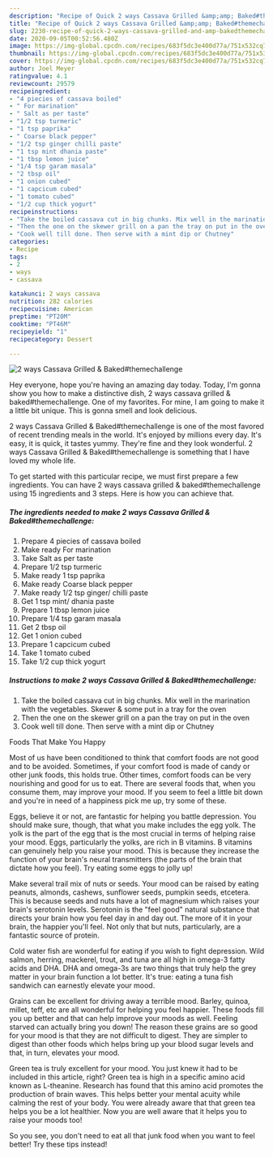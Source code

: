 ```yaml
---
description: "Recipe of Quick 2 ways Cassava Grilled &amp;amp; Baked#themechallenge"
title: "Recipe of Quick 2 ways Cassava Grilled &amp;amp; Baked#themechallenge"
slug: 2230-recipe-of-quick-2-ways-cassava-grilled-and-amp-bakedthemechallenge
date: 2020-09-05T00:52:56.480Z
image: https://img-global.cpcdn.com/recipes/683f5dc3e400d77a/751x532cq70/2-ways-cassava-grilled-bakedthemechallenge-recipe-main-photo.jpg
thumbnail: https://img-global.cpcdn.com/recipes/683f5dc3e400d77a/751x532cq70/2-ways-cassava-grilled-bakedthemechallenge-recipe-main-photo.jpg
cover: https://img-global.cpcdn.com/recipes/683f5dc3e400d77a/751x532cq70/2-ways-cassava-grilled-bakedthemechallenge-recipe-main-photo.jpg
author: Joel Meyer
ratingvalue: 4.1
reviewcount: 29579
recipeingredient:
- "4 piecies of cassava boiled"
- " For marination"
- " Salt as per taste"
- "1/2 tsp turmeric"
- "1 tsp paprika"
- " Coarse black pepper"
- "1/2 tsp ginger chilli paste"
- "1 tsp mint dhania paste"
- "1 tbsp lemon juice"
- "1/4 tsp garam masala"
- "2 tbsp oil"
- "1 onion cubed"
- "1 capcicum cubed"
- "1 tomato cubed"
- "1/2 cup thick yogurt"
recipeinstructions:
- "Take the boiled cassava cut in big chunks. Mix well in the marination with the vegetables. Skewer &amp; some put in a tray for the oven"
- "Then the one on the skewer grill on a pan the tray on put in the oven"
- "Cook well till done. Then serve with a mint dip or Chutney"
categories:
- Recipe
tags:
- 2
- ways
- cassava

katakunci: 2 ways cassava 
nutrition: 282 calories
recipecuisine: American
preptime: "PT20M"
cooktime: "PT46M"
recipeyield: "1"
recipecategory: Dessert

---
```



![2 ways Cassava Grilled &amp; Baked#themechallenge](https://img-global.cpcdn.com/recipes/683f5dc3e400d77a/751x532cq70/2-ways-cassava-grilled-bakedthemechallenge-recipe-main-photo.jpg)

Hey everyone, hope you're having an amazing day today. Today, I'm gonna show you how to make a distinctive dish, 2 ways cassava grilled &amp; baked#themechallenge. One of my favorites. For mine, I am going to make it a little bit unique. This is gonna smell and look delicious.

2 ways Cassava Grilled &amp; Baked#themechallenge is one of the most favored of recent trending meals in the world. It's enjoyed by millions every day. It's easy, it is quick, it tastes yummy. They're fine and they look wonderful. 2 ways Cassava Grilled &amp; Baked#themechallenge is something that I have loved my whole life.




To get started with this particular recipe, we must first prepare a few ingredients. You can have 2 ways cassava grilled &amp; baked#themechallenge using 15 ingredients and 3 steps. Here is how you can achieve that.

<!--inarticleads1-->

##### The ingredients needed to make 2 ways Cassava Grilled &amp; Baked#themechallenge:

1. Prepare 4 piecies of cassava boiled
1. Make ready  For marination
1. Take  Salt as per taste
1. Prepare 1/2 tsp turmeric
1. Make ready 1 tsp paprika
1. Make ready  Coarse black pepper
1. Make ready 1/2 tsp ginger/ chilli paste
1. Get 1 tsp mint/ dhania paste
1. Prepare 1 tbsp lemon juice
1. Prepare 1/4 tsp garam masala
1. Get 2 tbsp oil
1. Get 1 onion cubed
1. Prepare 1 capcicum cubed
1. Take 1 tomato cubed
1. Take 1/2 cup thick yogurt




<!--inarticleads2-->

##### Instructions to make 2 ways Cassava Grilled &amp; Baked#themechallenge:

1. Take the boiled cassava cut in big chunks. Mix well in the marination with the vegetables. Skewer &amp; some put in a tray for the oven
1. Then the one on the skewer grill on a pan the tray on put in the oven
1. Cook well till done. Then serve with a mint dip or Chutney




Foods That Make You Happy


Most of us have been conditioned to think that comfort foods are not good and to be avoided. Sometimes, if your comfort food is made of candy or other junk foods, this holds true. Other times, comfort foods can be very nourishing and good for us to eat. There are several foods that, when you consume them, may improve your mood. If you seem to feel a little bit down and you're in need of a happiness pick me up, try some of these.

Eggs, believe it or not, are fantastic for helping you battle depression. You should make sure, though, that what you make includes the egg yolk. The yolk is the part of the egg that is the most crucial in terms of helping raise your mood. Eggs, particularly the yolks, are rich in B vitamins. B vitamins can genuinely help you raise your mood. This is because they increase the function of your brain's neural transmitters (the parts of the brain that dictate how you feel). Try eating some eggs to jolly up!

Make several trail mix of nuts or seeds. Your mood can be raised by eating peanuts, almonds, cashews, sunflower seeds, pumpkin seeds, etcetera. This is because seeds and nuts have a lot of magnesium which raises your brain's serotonin levels. Serotonin is the "feel good" natural substance that directs your brain how you feel day in and day out. The more of it in your brain, the happier you'll feel. Not only that but nuts, particularly, are a fantastic source of protein.

Cold water fish are wonderful for eating if you wish to fight depression. Wild salmon, herring, mackerel, trout, and tuna are all high in omega-3 fatty acids and DHA. DHA and omega-3s are two things that truly help the grey matter in your brain function a lot better. It's true: eating a tuna fish sandwich can earnestly elevate your mood. 

Grains can be excellent for driving away a terrible mood. Barley, quinoa, millet, teff, etc are all wonderful for helping you feel happier. These foods fill you up better and that can help improve your moods as well. Feeling starved can actually bring you down! The reason these grains are so good for your mood is that they are not difficult to digest. They are simpler to digest than other foods which helps bring up your blood sugar levels and that, in turn, elevates your mood.

Green tea is truly excellent for your mood. You just knew it had to be included in this article, right? Green tea is high in a specific amino acid known as L-theanine. Research has found that this amino acid promotes the production of brain waves. This helps better your mental acuity while calming the rest of your body. You were already aware that that green tea helps you be a lot healthier. Now you are well aware that it helps you to raise your moods too!

So you see, you don't need to eat all that junk food when you want to feel better! Try  these tips  instead!

